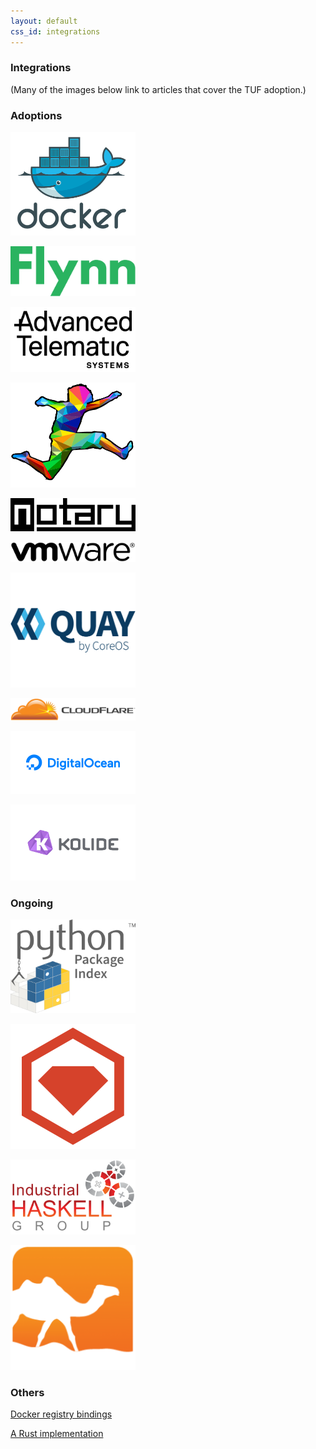 ```yaml
---
layout: default
css_id: integrations
---
```


### Integrations

(Many of the images below link to articles that cover the TUF adoption.)

### Adoptions
<a href="https://blog.docker.com/2015/08/content-trust-docker-1-8/" rel="docker
logo"><img src="/assets/images/docker_logo.png" width="200"></a>

<a href="https://flynn.io/docs/development#the-update-framework-%28tuf%29" rel="Flynn
logo"><img src="/assets/images/flynn_logo.png" width="200"></a>

<a
href="https://advancedtelematic.com/en/press-releases/ats-is-integrating-the-uptane-security-framework-for-over-the-air-software-updates-to-connected-vehicles.html"
rel="ATS logo"><img src="/assets/images/ats_logo.png" width="200"></a>

<a
href="https://leap.se/en/2014/darkest-night"
rel="LEAP logo"><img src="/assets/images/leap_logo.png"
width="200"></a>

<a
href="https://github.com/theupdateframework/notary"
rel="Notary logo"><img src="/assets/images/notary_logo.png"
width="200"></a>

<a
href="https://www.vmware.com/"
rel="VMware logo"><img src="/assets/images/vmware_logo.png"
width="200"></a>

<a
href="https://quay.io/"
rel="Quay logo"><img src="/assets/images/quay_logo.png"
width="200"></a>

<a
href="https://blog.cloudflare.com/pal-a-container-identity-bootstrapping-tool/"
rel="Cloudfare logo"><img src="/assets/images/cloudfare_logo.png"
width="200"></a>

<a
href="https://www.digitalocean.com/"
rel="DigitalOcean logo"><img src="/assets/images/digitalocean_logo.png"
width="200"></a>

<a
href="https://github.com/kolide/updater"
rel="Kolide logo"><img src="/assets/images/kolide_logo.png"
width="200"></a>

### Ongoing

<a
href="https://github.com/pypa/interoperability-peps/blob/master/pep-0458-tuf-online-keys.rst"
rel="PyPI logo"><img src="/assets/images/pypi_logo.png"
width="200"></a>

<a
href="https://corner.squareup.com/2013/12/securing-rubygems-with-tuf-part-1.html"
rel="Rubygems logo"><img src="/assets/images/rubygems_logo.png"
width="200"></a>

<a
href="https://www.well-typed.com/blog/2015/04/improving-hackage-security/"
rel="Haskell Industrial Group logo"><img src="/assets/images/haskell_logo.png"
width="200"></a>

<a
href="https://opam.ocaml.org/blog/Signing-the-opam-repository/" rel="OPAM
logo"><img src="/assets/images/opam_logo.png" width="200"></a>

### Others
[Docker registry bindings](https://github.com/davedoesdev/dtuf)

[A Rust implementation](https://crates.io/crates/tuf)
